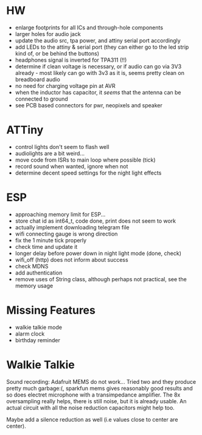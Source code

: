 # HW

- enlarge footprints for all ICs and through-hole components
- larger holes for audio jack
- update the audio src, tpa power, and attiny serial port accordingly
- add LEDs to the attiny & serial port (they can either go to the led strip kind of, or be behind the buttons)
- headphones signal is inverted for TPA311 (!!)
- determine if clean voltage is necessary, or if audio can go via 3V3 already - most likely can go with 3v3 as it is, seems pretty clean on breadboard audio
- no need for charging voltage pin at AVR
- when the inductor has capacitor, it *seems* that the antenna can be connected to ground 
- see PCB based connectors for pwr, neopixels and speaker

# ATTiny

- control lights don't seem to flash well
- audiolights are a bit weird...
- move code from ISRs to main loop where possible (tick)
- record sound when wanted, ignore when not
- determine decent speed settings for the night light effects

# ESP

- approaching memory limit for ESP...
- store chat id as int64_t, code done, print does not seem to work 
- actually implement downloading telegram file
- wifi connecting gauge is wrong direction
- fix the 1 minute tick properly
- check time and update it
- longer delay before power down in night light mode (done, check)
- wifi_off (http) does not inform about success
- check MDNS
- add authentication
- remove uses of String class, although perhaps not practical, see the memory usage

 # Missing Features

 - walkie talkie mode
 - alarm clock
 - birthday reminder

# Walkie Talkie

Sound recording: Adafruit MEMS do not work... Tried two and they produce pretty much garbage:(, sparkfun mems gives reasonably good results and so does electret microphone with a transimpedance amplifier. The 8x oversampling really helps, there is still noise, but it is already usable. An actual circuit with all the noise reduction capacitors might help too. 

Maybe add a silence reduction as well (i.e values close to center are center). 